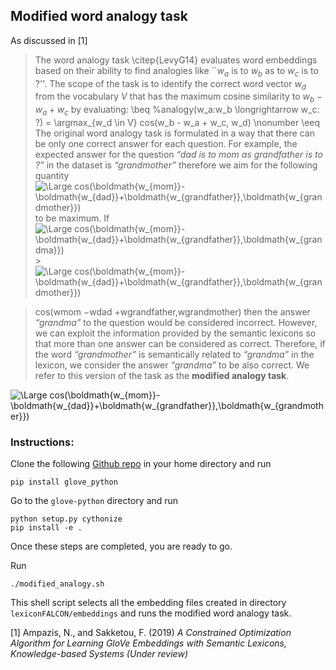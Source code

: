 ## Modified word analogy task

As discussed in [1]
>The word analogy task \citep{LevyG14} evaluates word embeddings based on their ability to find analogies like ``$w_a$ is to $w_b$ as to $w_c$ is to ?''. The scope of the task is to identify the correct word vector $w_d$ from the vocabulary $V$ that has the maximum cosine similarity to $w_b - w_a + w_c$ by evaluating:
\beq
%analogy(w_a:w_b \longrightarrow w_c: ?) =
\argmax_{w_d \in V} cos(w_b - w_a + w_c, w_d) \nonumber
\eeq
The original word analogy task is formulated in a way that there can be only one correct answer for each question. For example, the expected answer for the question *“dad is to mom as grandfather is to ?”* in the dataset is *“grandmother”* therefore we aim for the following quantity <img src="https://latex.codecogs.com/svg.latex?\Large&space;cos(\boldmath{w_{mom}}-\boldmath{w_{dad}}+\boldmath{w_{grandfather}},\boldmath{w_{grandmother}})" title="\Large cos(\boldmath{w_{mom}}-\boldmath{w_{dad}}+\boldmath{w_{grandfather}},\boldmath{w_{grandmother}})" /> to be maximum. If <img src="https://latex.codecogs.com/svg.latex?\Large&space;cos(\boldmath{w_{mom}}-\boldmath{w_{dad}}+\boldmath{w_{grandfather}},\boldmath{w_{grandma}}) " title="\Large cos(\boldmath{w_{mom}}-\boldmath{w_{dad}}+\boldmath{w_{grandfather}},\boldmath{w_{grandma}}) " /> > <img src="https://latex.codecogs.com/svg.latex?\Large&space;cos(\boldmath{w_{mom}}-\boldmath{w_{dad}}+\boldmath{w_{grandfather}},\boldmath{w_{grandmother}})" title="\Large cos(\boldmath{w_{mom}}-\boldmath{w_{dad}}+\boldmath{w_{grandfather}},\boldmath{w_{grandmother}})" />

>cos(wmom −wdad +wgrandfather,wgrandmother) then the answer *“grandma”* to the question would be considered incorrect. However, we can exploit the information provided by the semantic lexicons so that more than one answer can be considered as correct. Therefore, if the word *“grandmother”* is semantically related to *“grandma”* in the lexicon, we consider the answer *“grandma”* to be also correct. We refer to this version of the task as the **modified analogy task**.


<img src="https://latex.codecogs.com/svg.latex?\Large&space;cos(\boldmath{w_{mom}}-\boldmath{w_{dad}}+\boldmath{w_{grandfather}},\boldmath{w_{grandmother}})" title="\Large cos(\boldmath{w_{mom}}-\boldmath{w_{dad}}+\boldmath{w_{grandfather}},\boldmath{w_{grandmother}})" /> 

### Instructions:

Clone the following [Github repo](https://github.com/flo3003/glove-python) in your home directory and run

```
pip install glove_python
```

Go to the `glove-python` directory and run

```
python setup.py cythonize
pip install -e .
```

Once these steps are completed, you are ready to go.


Run
```
./modified_analogy.sh
```

This shell script selects all the embedding files created in directory `lexiconFALCON/embeddings` and runs the modified word analogy task.

[1] Ampazis, N., and Sakketou, F. (2019) *A Constrained Optimization Algorithm for Learning GloVe Embeddings with Semantic Lexicons, Knowledge-based Systems (Under review)*
